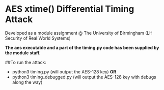 # AES xtime() Differential Timing Attack

Developed as a module assignment @ The University of Birmingham (LH Security of Real World Systems)

**The aes executable and a part of the timing.py code has been supplied by the module staff.**

##To run the attack:
- python3 timing.py 
(will output the AES-128 key)
**OR**
- python3 timing_debugged.py
(will output the AES-128 key with debugs along the way)

